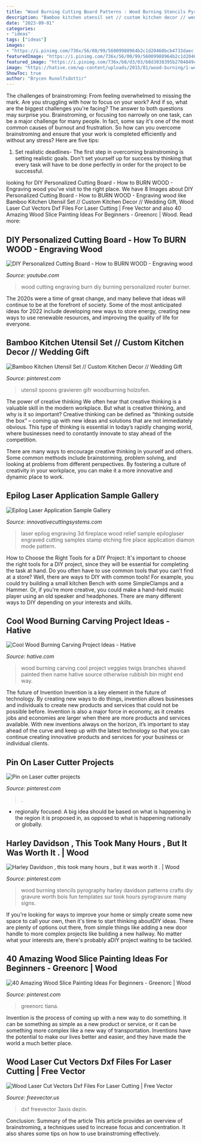 ```yaml
---
title: "Wood Burning Cutting Board Patterns : Wood Burning Stencils Pyrography Harley Davidson Patterns Crafts Diy Gravure Worth Bois Fun Templates Sur Took Hours Pyrogravure Many Signs"
description: "Bamboo kitchen utensil set // custom kitchen decor // wedding gift"
date: "2023-09-01"
categories:
- "ideas"
tags: ["ideas"]
images:
- "https://i.pinimg.com/736x/56/00/99/56009988964b2c1d20460bcb4733daec.jpg"
featuredImage: "https://i.pinimg.com/736x/56/00/99/56009988964b2c1d20460bcb4733daec.jpg"
featured_image: "https://i.pinimg.com/736x/b8/d3/03/b8d3038395b2704849cf9bbee614dbea.jpg"
image: "https://hative.com/wp-content/uploads/2015/01/wood-burning/1-wood-burning.jpg"
ShowToc: true
author: "Brycen Runolfsdottir"
---
```



The challenges of brainstroming: From feeling overwhelmed to missing the mark.
Are you struggling with how to focus on your work? And if so, what are the biggest challenges you're facing? The answer to both questions may surprise you. Brainstroming, or focusing too narrowly on one task, can be a major challenge for many people. In fact, some say it's one of the most common causes of burnout and frustration. 
So how can you overcome brainstroming and ensure that your work is completed efficiently and without any stress? Here are five tips: 

1. Set realistic deadlines- The first step in overcoming brainstroming is setting realistic goals. Don't set yourself up for success by thinking that every task will have to be done perfectly in order for the project to be successful.

	

		
looking for DIY Personalized Cutting Board - How to BURN WOOD - Engraving wood you've visit to the right place. We have 8 Images about DIY Personalized Cutting Board - How to BURN WOOD - Engraving wood like Bamboo Kitchen Utensil Set // Custom Kitchen Decor // Wedding Gift, Wood Laser Cut Vectors Dxf Files For Laser Cutting | Free Vector and also 40 Amazing Wood Slice Painting Ideas For Beginners - Greenorc | Wood. Read more:
		
    
## DIY Personalized Cutting Board - How To BURN WOOD - Engraving Wood

<img loading=lazy src="https://i.ytimg.com/vi/DS-ZJ47rr4E/maxresdefault.jpg" onerror="this.onerror=null;this.src='https://tse4.mm.bing.net/th?id=OIP.UtdKMxnSaNZJvLP65F6NagHaEK&amp;pid=15.1';" alt="DIY Personalized Cutting Board - How to BURN WOOD - Engraving wood">

_Source: youtube.com_

>wood cutting engraving burn diy burning personalized router burner. 

	

The 2020s were a time of great change, and many believe that ideas will continue to be at the forefront of society. Some of the most anticipated ideas for 2022 include developing new ways to store energy, creating new ways to use renewable resources, and improving the quality of life for everyone.

    
## Bamboo Kitchen Utensil Set // Custom Kitchen Decor // Wedding Gift

<img loading=lazy src="https://i.pinimg.com/736x/56/00/99/56009988964b2c1d20460bcb4733daec.jpg" onerror="this.onerror=null;this.src='https://tse4.mm.bing.net/th?id=OIP.RoMJ21tB8CGBLzFYg1PuvwHaJ4&amp;pid=15.1';" alt="Bamboo Kitchen Utensil Set // Custom Kitchen Decor // Wedding Gift">

_Source: pinterest.com_

>utensil spoons gravieren gifr woodburning holzofen. 

	

The power of creative thinking
We often hear that creative thinking is a valuable skill in the modern workplace. But what is creative thinking, and why is it so important?
Creative thinking can be defined as “thinking outside the box” – coming up with new ideas and solutions that are not immediately obvious. This type of thinking is essential in today’s rapidly changing world, where businesses need to constantly innovate to stay ahead of the competition.

There are many ways to encourage creative thinking in yourself and others. Some common methods include brainstorming, problem solving, and looking at problems from different perspectives. By fostering a culture of creativity in your workplace, you can make it a more innovative and dynamic place to work.

    
## Epilog Laser Application Sample Gallery

<img loading=lazy src="https://www.innovativecuttingsystems.com/img/epilog-laser/samples/fireplace.jpg" onerror="this.onerror=null;this.src='https://tse1.mm.bing.net/th?id=OIP.xlJpWorgvmVNRgH_VhoFywHaEr&amp;pid=15.1';" alt="Epilog Laser Application Sample Gallery">

_Source: innovativecuttingsystems.com_

>laser epilog engraving 3d fireplace wood relief sample epiloglaser engraved cutting samples stamp etching fire place application diamon mode pattern. 

	

How to Choose the Right Tools for a DIY Project: It's important to choose the right tools for a DIY project, since they will be essential for completing the task at hand.
Do you often have to use common tools that you can't find at a store? Well, there are ways to DIY with common tools! For example, you could try building a small kitchen Bench with some SimpleClamps and a Hammer. Or, if you're more creative, you could make a hand-held music player using an old speaker and headphones. There are many different ways to DIY depending on your interests and skills.

    
## Cool Wood Burning Carving Project Ideas - Hative

<img loading=lazy src="https://hative.com/wp-content/uploads/2015/01/wood-burning/1-wood-burning.jpg" onerror="this.onerror=null;this.src='https://tse2.mm.bing.net/th?id=OIP.KhvD_LTWtU0sQaQ-v_yo8gHaJ4&amp;pid=15.1';" alt="Cool Wood Burning Carving Project Ideas - Hative">

_Source: hative.com_

>wood burning carving cool project veggies twigs branches shaved painted then name hative source otherwise rubbish bin might end way. 

	

The future of Invention
Invention is a key element in the future of technology. By creating new ways to do things, invention allows businesses and individuals to create new products and services that could not be possible before. Invention is also a major force in economy, as it creates jobs and economies are larger when there are more products and services available. With new inventions always on the horizon, it’s important to stay ahead of the curve and keep up with the latest technology so that you can continue creating innovative products and services for your business or individual clients.

    
## Pin On Laser Cutter Projects

<img loading=lazy src="https://i.pinimg.com/736x/60/8b/bf/608bbf0b87e80e5a09229b6a9498dcc1.jpg" onerror="this.onerror=null;this.src='https://tse4.mm.bing.net/th?id=OIP.y9GGJVUs3qOx8HvL6XUAygHaF4&amp;pid=15.1';" alt="Pin on Laser cutter projects">

_Source: pinterest.com_

>. 

	

- regionally focused: A big idea should be based on what is happening in the region it is proposed in, as opposed to what is happening nationally or globally.

    
## Harley Davidson , This Took Many Hours , But It Was Worth It . | Wood

<img loading=lazy src="https://i.pinimg.com/originals/17/a3/79/17a37936441b7896c5b5f2969af226e2.jpg" onerror="this.onerror=null;this.src='https://tse3.mm.bing.net/th?id=OIP.PjT2U0-bvH4dowuS3rtOtAHaJ4&amp;pid=15.1';" alt="Harley Davidson , this took many hours , but it was worth it . | Wood">

_Source: pinterest.com_

>wood burning stencils pyrography harley davidson patterns crafts diy gravure worth bois fun templates sur took hours pyrogravure many signs. 

	

If you're looking for ways to improve your home or simply create some new space to call your own, then it's time to start thinking aboutDIY ideas. There are plenty of options out there, from simple things like adding a new door handle to more complex projects like building a new hallway. No matter what your interests are, there's probably aDIY project waiting to be tackled.

    
## 40 Amazing Wood Slice Painting Ideas For Beginners - Greenorc | Wood

<img loading=lazy src="https://i.pinimg.com/736x/b8/d3/03/b8d3038395b2704849cf9bbee614dbea.jpg" onerror="this.onerror=null;this.src='https://tse2.mm.bing.net/th?id=OIP.79POYdbwVaj_WnWZVYR38QHaJ4&amp;pid=15.1';" alt="40 Amazing Wood Slice Painting Ideas For Beginners - Greenorc | Wood">

_Source: pinterest.com_

>greenorc tiana. 

	

Invention is the process of coming up with a new way to do something. It can be something as simple as a new product or service, or it can be something more complex like a new way of transportation. Inventions have the potential to make our lives better and easier, and they have made the world a much better place.

    
## Wood Laser Cut Vectors Dxf Files For Laser Cutting | Free Vector

<img loading=lazy src="https://freevector.us/wp-content/uploads/2019/07/free-download-laser-cut-wood.jpg" onerror="this.onerror=null;this.src='https://tse1.mm.bing.net/th?id=OIP.51Qpg3VQ0Ut7Zt6QTrR1MgHaGA&amp;pid=15.1';" alt="Wood Laser Cut Vectors Dxf Files For Laser Cutting | Free Vector">

_Source: freevector.us_

>dxf freevector 3axis dezin. 

	

Conclusion: Summary of the article
This article provides an overview of brainstroming, a techniques used to increase focus and concentration. It also shares some tips on how to use brainstroming effectively.

